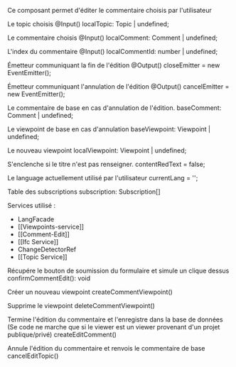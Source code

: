 Ce composant permet d'éditer le commentaire choisis par l'utilisateur


Le topic choisis
@Input() localTopic: Topic | undefined;

Le commentaire choisis
@Input() localComment: Comment | undefined;

L'index du commentaire
@Input() localCommentId: number | undefined;

Émetteur communiquant la fin de l'édition
@Output() closeEmitter = new EventEmitter</boolean>();

Émetteur communiquant l'annulation de l'édition
@Output() cancelEmitter = new EventEmitter</Comment>();


Le commentaire de base en cas d'annulation de l'édition.
baseComment: Comment | undefined;

Le viewpoint de base en cas d'annulation
baseViewpoint: Viewpoint | undefined;

Le nouveau viewpoint
localViewpoint: Viewpoint | undefined;

  

S'enclenche si le titre n'est pas renseigner.
contentRedText = false;

Le language actuellement utilisé par l'utilisateur
currentLang = '';


Table des subscriptions
subscription: Subscription[]


Services utilisé :
- LangFacade
- [[Viewpoints-service]]
- [[Comment-Edit]]
- [[Ifc Service]]
- ChangeDetectorRef
- [[Topic Service]]


Récupére le bouton de soumission du formulaire et simule un clique dessus
confirmCommentEdit(): void

Créer un nouveau viewpoint
createCommentViewpoint()

Supprime le viewpoint
deleteCommentViewpoint()

Termine l'édition du commentaire et l'enregistre dans la base de données
(Se code ne marche que si le viewer est un viewer provenant d'un projet publique/privé)
createEditComment()

Annule l'édition du commentaire et renvois le commentaire de base
cancelEditTopic()